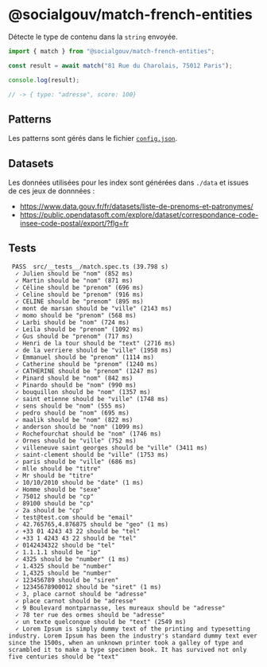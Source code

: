 # @socialgouv/match-french-entities

Détecte le type de contenu dans la `string` envoyée.

```js
import { match } from "@socialgouv/match-french-entities";

const result = await match("81 Rue du Charolais, 75012 Paris");

console.log(result);

// -> { type: "adresse", score: 100}
```

## Patterns

Les patterns sont gérés dans le fichier [`config.json`](./config.json).

## Datasets

Les données utilisées pour les index sont générées dans `./data` et issues de ces jeux de donnnées :

- https://www.data.gouv.fr/fr/datasets/liste-de-prenoms-et-patronymes/
- https://public.opendatasoft.com/explore/dataset/correspondance-code-insee-code-postal/export/?flg=fr

## Tests

```
 PASS  src/__tests__/match.spec.ts (39.798 s)
  ✓ Julien should be "nom" (852 ms)
  ✓ Martin should be "nom" (871 ms)
  ✓ Céline should be "prenom" (696 ms)
  ✓ Celine should be "prenom" (916 ms)
  ✓ CELINE should be "prenom" (895 ms)
  ✓ mont de marsan should be "ville" (2143 ms)
  ✓ momo should be "prenom" (568 ms)
  ✓ Larbi should be "nom" (724 ms)
  ✓ Leila should be "prenom" (1092 ms)
  ✓ Gus should be "prenom" (717 ms)
  ✓ Henri de la tour should be "text" (2716 ms)
  ✓ de la verriere should be "ville" (1958 ms)
  ✓ Emmanuel should be "prenom" (1114 ms)
  ✓ Catherine should be "prenom" (1240 ms)
  ✓ CATHERINE should be "prenom" (1247 ms)
  ✓ Pinard should be "nom" (842 ms)
  ✓ Pinardo should be "nom" (990 ms)
  ✓ bouquillon should be "nom" (1357 ms)
  ✓ saint etienne should be "ville" (1748 ms)
  ✓ sens should be "nom" (555 ms)
  ✓ pedro should be "nom" (695 ms)
  ✓ maalik should be "nom" (822 ms)
  ✓ anderson should be "nom" (1099 ms)
  ✓ Rochefourchat should be "nom" (1746 ms)
  ✓ Ornes should be "ville" (752 ms)
  ✓ villeneuve saint georges should be "ville" (3411 ms)
  ✓ saint-clement should be "ville" (1753 ms)
  ✓ paris should be "ville" (686 ms)
  ✓ mlle should be "titre"
  ✓ Mr should be "titre"
  ✓ 10/10/2010 should be "date" (1 ms)
  ✓ Homme should be "sexe"
  ✓ 75012 should be "cp"
  ✓ 89100 should be "cp"
  ✓ 2a should be "cp"
  ✓ test@test.com should be "email"
  ✓ 42.765765,4.876875 should be "geo" (1 ms)
  ✓ +33 01 4243 43 22 should be "tel"
  ✓ +33 1 4243 43 22 should be "tel"
  ✓ 0142434322 should be "tel"
  ✓ 1.1.1.1 should be "ip"
  ✓ 4325 should be "number" (1 ms)
  ✓ 1.4325 should be "number"
  ✓ 1,4325 should be "number"
  ✓ 123456789 should be "siren"
  ✓ 12345678900012 should be "siret" (1 ms)
  ✓ 3, place carnot should be "adresse"
  ✓ place carnot should be "adresse"
  ✓ 9 Boulevard montparnasse, les mureaux should be "adresse"
  ✓ 78 ter rue des ormes should be "adresse"
  ✓ un texte quelconque should be "text" (2549 ms)
  ✓ Lorem Ipsum is simply dummy text of the printing and typesetting industry. Lorem Ipsum has been the industry's standard dummy text ever since the 1500s, when an unknown printer took a galley of type and scrambled it to make a type specimen book. It has survived not only five centuries should be "text"
```
